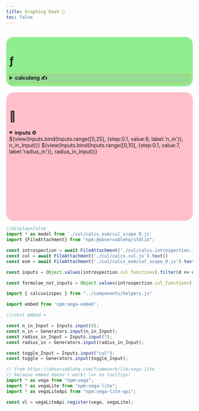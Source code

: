 ```yaml
---
title: Graphing Dash 🏃
toc: false
---
```


<style>
#observablehq-main {
  max-width: 1500px;
}

#observablehq-center {
  margin: 0.8rem;
}

pre {
  white-space: pre-wrap;
}

label {
  font-weight: bold;
}

/*details[open] > summary.calculang {
  background: #aaa4;
  border: 1px dotted orange;
}*/

details > summary.calculang {
  border: 1px dashed orange;
  background: #aaa4;
}

details > summary {
  font-weight: bold;
}

.wrapper {
  margin-top: 30px;
  display: grid;
  grid-template-columns: repeat(auto-fit, minmax(300px, 1fr));
  gap: 1rem;
}

.observablehq-pre-container {
  margin: 1rem 0; /* -1rem -> 0 */
}

.wrapper > div {
  padding: 0.5rem;
  /*max-height:50vh;*/
  border-radius: 20px;

  height: fit-content;
}

.lhs, .rhs {
  display: flex;
  flex-flow: column;
}


.grow {
  flex-grow: 1;
  min-height: 100px;
}

.f {
  max-height: 60vh;
  min-height: 100px;
}

</style>

<div class="wrapper">
  <div class="lhs" style="background: lightgreen">
    <div class="grow">
    <h1>ƒ</h1>
    <!-- can I collapse things responsively? -->
    <details><summary class="calculang">calculang ✍️</summary>
    <pre class="f">${toggle == 'cul' ? cul : esm}</pre>${view(Inputs.bind(Inputs.radio(new Map([["calculang ✍️", "cul"], ["javascript ✨","js"]]), {value:"cul"}), toggle_Input))}
    </details>
    </div>
  </div>
  <div class="rhs" style="background: pink">
    <h1>🎨</h1>
    <div class="card">
    <details open><summary>inputs ⚙️</summary>
    ${view(Inputs.bind(Inputs.range([0,25], {step:0.1, value:8, label:'n_in'}), n_in_Input))}
    ${view(Inputs.bind(Inputs.range([0,10], {step:0.1, value:7, label:'radius_in'}), radius_in_Input))}
    </details>
    </div>
  <div class="card" id="viz"></div>
  <div style="visibility:hidden">
  ${resize(width => {
      const result = embed('#viz', calcuvizspec({
    models: [model],
    input_cursors: [{n_in:n_in, radius_in}],
    mark: {type:'line', point: false, clip:true},
    encodings: {
      x: { name: 'x_in', type: 'quantitative', grid:false, domain: _.range(-10,10,0.01) },
      y: { name: 'value', type: 'quantitative', grid:false, "scale": {"domain": [-21,21]}},
      row: { name: 'formula', domain: formulae_not_inputs },
      color: { name: 'formula', legend: false }
    },
    width:Math.min(300,width-150), // messy !!! container width works but overstates
    height: 50,
    spec_post_process: spec => {/*spec.width = "container";*/ spec.background='rgba(0,0,0,0)'; return spec}
  }))
  return result
    })
  }
  </div>
  </div>
</div>


```js
//display=false
import * as model from './cul/calcs_esm/cul_scope_0.js'
import {FileAttachment} from "npm:@observablehq/stdlib";

const introspection = await FileAttachment('./cul/calcs.introspection.json').json()
const cul = await FileAttachment('./cul/calcs.cul.js').text()
const esm = await FileAttachment('./cul/calcs_esm/cul_scope_0.js').text()

const inputs = Object.values(introspection.cul_functions).filter(d => d.reason == 'input definition').map(d => d.name).sort()

const formulae_not_inputs = Object.values(introspection.cul_functions).filter(d => d.reason == 'definition' && inputs.indexOf(d.name+'_in') == -1).map(d => d.name)

import { calcuvizspec } from "../components/helpers.js"
```


```js
import embed from 'npm:vega-embed';

//const embed = 

const n_in_Input = Inputs.input(8);
const n_in = Generators.input(n_in_Input);
const radius_in_Input = Inputs.input(7);
const radius_in = Generators.input(radius_in_Input);

const toggle_Input = Inputs.input("cul");
const toggle = Generators.input(toggle_Input);
```

```js
// from https://observablehq.com/framework/lib/vega-lite
// because embed doesn't work? (=> no tooltips)
import * as vega from "npm:vega";
import * as vegaLite from "npm:vega-lite";
import * as vegaLiteApi from "npm:vega-lite-api";

const vl = vegaLiteApi.register(vega, vegaLite);
```
